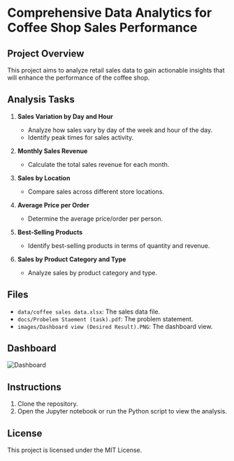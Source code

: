 # Comprehensive Data Analytics for Coffee Shop Sales Performance

## Project Overview
This project aims to analyze retail sales data to gain actionable insights that will enhance the performance of the coffee shop.

## Analysis Tasks
1. **Sales Variation by Day and Hour**
   - Analyze how sales vary by day of the week and hour of the day.
   - Identify peak times for sales activity.

2. **Monthly Sales Revenue**
   - Calculate the total sales revenue for each month.

3. **Sales by Location**
   - Compare sales across different store locations.

4. **Average Price per Order**
   - Determine the average price/order per person.

5. **Best-Selling Products**
   - Identify best-selling products in terms of quantity and revenue.

6. **Sales by Product Category and Type**
   - Analyze sales by product category and type.

## Files
- `data/coffee sales data.xlsx`: The sales data file.
- `docs/Probelem Staement (task).pdf`: The problem statement.
- `images/Dashboard view (Desired Result).PNG`: The dashboard view.

## Dashboard
![Dashboard](images/Dashboard%20view%20(Desired%20Result).PNG)

## Instructions
1. Clone the repository.
2. Open the Jupyter notebook or run the Python script to view the analysis.

## License
This project is licensed under the MIT License.
